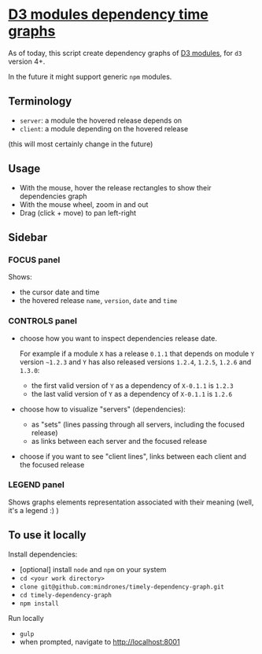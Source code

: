 # [D3 modules dependency time graphs](https://mindrones.github.io/timely-dependency-graph)

As of today, this script create dependency graphs of [D3 modules](https://github.com/d3), for `d3` version 4+.

In the future it might support generic `npm` modules.

## Terminology

- `server`: a module the hovered release depends on
- `client`: a module depending on the hovered release

(this will most certainly change in the future)

## Usage

- With the mouse, hover the release rectangles to show their dependencies graph
- With the mouse wheel, zoom in and out
- Drag (click + move) to pan left-right

## Sidebar

### FOCUS panel

Shows:
- the cursor date and time
- the hovered release `name`, `version`, `date` and `time`

### CONTROLS panel

- choose how you want to inspect dependencies release date.

  For example if a module `X` has a release `0.1.1` that depends on module `Y` version `~1.2.3` and `Y` has also released versions `1.2.4`, `1.2.5`, `1.2.6` and `1.3.0`:
  - the first valid version of `Y` as a dependency of `X-0.1.1` is `1.2.3`
  - the last valid version of `Y` as a dependency of `X-0.1.1` is `1.2.6`
- choose how to visualize "servers" (dependencies):
  - as "sets" (lines passing through all servers, including the focused release)
  - as links between each server and the focused release
- choose if you want to see "client lines", links between each client and the focused release

### LEGEND panel

Shows graphs elements representation associated with their meaning (well, it's a legend :) )


## To use it locally

Install dependencies:

- [optional] install `node` and `npm` on your system
- `cd <your work directory>`
- `clone git@github.com:mindrones/timely-dependency-graph.git`
- `cd timely-dependency-graph`
- `npm install`

Run locally

- `gulp`
- when prompted, navigate to [http://localhost:8001](http://localhost:8001)
